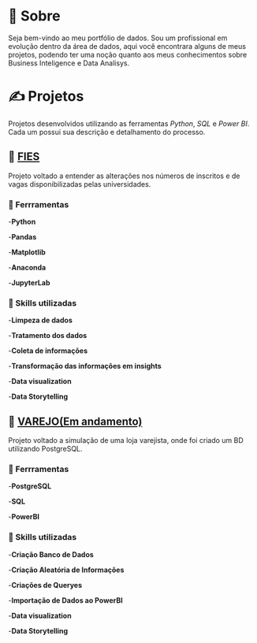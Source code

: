 # :wave: Sobre

Seja bem-vindo ao meu portfólio de dados. Sou um profissional em evolução dentro da área de dados, aqui você encontrara alguns de meus projetos, podendo ter uma noção quanto aos meus conhecimentos sobre Business Inteligence e Data Analisys.

# :writing_hand: Projetos

Projetos desenvolvidos utilizando as ferramentas *Python*, *SQL* e *Power BI*. Cada um possui sua descrição e detalhamento do processo.

## :open_book: [FIES](https://github.com/Pakcro/portfolio_dados_fies)

Projeto voltado a entender as alterações nos números de inscritos e de vagas disponibilizadas pelas universidades.

### :wrench: Ferrramentas

-**Python**

-**Pandas**

-**Matplotlib**

-**Anaconda**

-**JupyterLab**

### :memo: Skills utilizadas

-**Limpeza de dados**

-**Tratamento dos dados**

-**Coleta de informações**

-**Transformação das informações em insights**

-**Data visualization**

-**Data Storytelling**

## :money_with_wings: [VAREJO(Em andamento)](https://github.com/matheusssilveira220/portfolio_dados_varejo)

Projeto voltado a simulação de uma loja varejista, onde foi criado um BD utilizando PostgreSQL.

### :wrench: Ferrramentas

-**PostgreSQL**

-**SQL**

-**PowerBI**


### :memo: Skills utilizadas

-**Criação Banco de Dados**

-**Criação Aleatória de Informações**

-**Criações de Queryes**

-**Importação de Dados ao PowerBI**

-**Data visualization**

-**Data Storytelling**

